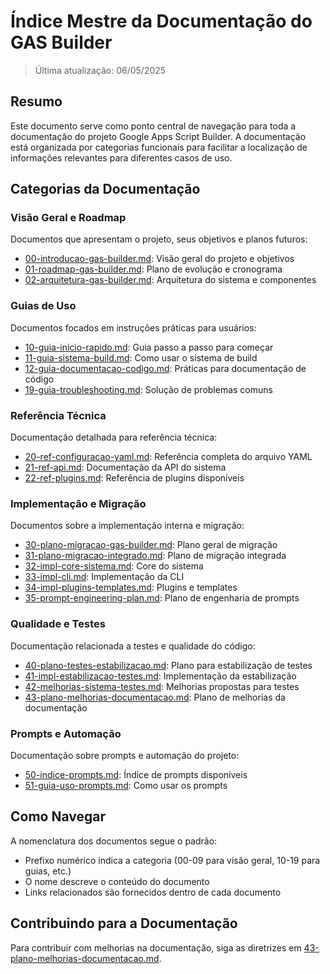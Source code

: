 # Índice Mestre da Documentação do GAS Builder

> Última atualização: 06/05/2025

## Resumo

Este documento serve como ponto central de navegação para toda a documentação do projeto Google Apps Script Builder. A documentação está organizada por categorias funcionais para facilitar a localização de informações relevantes para diferentes casos de uso.

## Categorias da Documentação

### Visão Geral e Roadmap

Documentos que apresentam o projeto, seus objetivos e planos futuros:

- [00-introducao-gas-builder.md](./00-introducao-gas-builder.md): Visão geral do projeto e objetivos
- [01-roadmap-gas-builder.md](./01-roadmap-gas-builder.md): Plano de evolução e cronograma
- [02-arquitetura-gas-builder.md](./02-arquitetura-gas-builder.md): Arquitetura do sistema e componentes

### Guias de Uso

Documentos focados em instruções práticas para usuários:

- [10-guia-inicio-rapido.md](./10-guia-inicio-rapido.md): Guia passo a passo para começar
- [11-guia-sistema-build.md](./11-guia-sistema-build.md): Como usar o sistema de build
- [12-guia-documentacao-codigo.md](./12-guia-documentacao-codigo.md): Práticas para documentação de código
- [19-guia-troubleshooting.md](./19-guia-troubleshooting.md): Solução de problemas comuns

### Referência Técnica

Documentação detalhada para referência técnica:

- [20-ref-configuracao-yaml.md](./20-ref-configuracao-yaml.md): Referência completa do arquivo YAML
- [21-ref-api.md](./21-ref-api.md): Documentação da API do sistema
- [22-ref-plugins.md](./22-ref-plugins.md): Referência de plugins disponíveis

### Implementação e Migração

Documentos sobre a implementação interna e migração:

- [30-plano-migracao-gas-builder.md](./30-plano-migracao-gas-builder.md): Plano geral de migração
- [31-plano-migracao-integrado.md](./31-plano-migracao-integrado.md): Plano de migração integrada
- [32-impl-core-sistema.md](./32-impl-core-sistema.md): Core do sistema
- [33-impl-cli.md](./33-impl-cli.md): Implementação da CLI
- [34-impl-plugins-templates.md](./34-impl-plugins-templates.md): Plugins e templates
- [35-prompt-engineering-plan.md](./35-prompt-engineering-plan.md): Plano de engenharia de prompts

### Qualidade e Testes

Documentação relacionada a testes e qualidade do código:

- [40-plano-testes-estabilizacao.md](./40-plano-testes-estabilizacao.md): Plano para estabilização de testes
- [41-impl-estabilizacao-testes.md](./41-impl-estabilizacao-testes.md): Implementação da estabilização
- [42-melhorias-sistema-testes.md](./42-melhorias-sistema-testes.md): Melhorias propostas para testes
- [43-plano-melhorias-documentacao.md](./43-plano-melhorias-documentacao.md): Plano de melhorias da documentação

### Prompts e Automação

Documentação sobre prompts e automação do projeto:

- [50-indice-prompts.md](./50-indice-prompts.md): Índice de prompts disponíveis
- [51-guia-uso-prompts.md](./51-guia-uso-prompts.md): Como usar os prompts

## Como Navegar

A nomenclatura dos documentos segue o padrão:

- Prefixo numérico indica a categoria (00-09 para visão geral, 10-19 para guias, etc.)
- O nome descreve o conteúdo do documento
- Links relacionados são fornecidos dentro de cada documento

## Contribuindo para a Documentação

Para contribuir com melhorias na documentação, siga as diretrizes em [43-plano-melhorias-documentacao.md](./43-plano-melhorias-documentacao.md).
